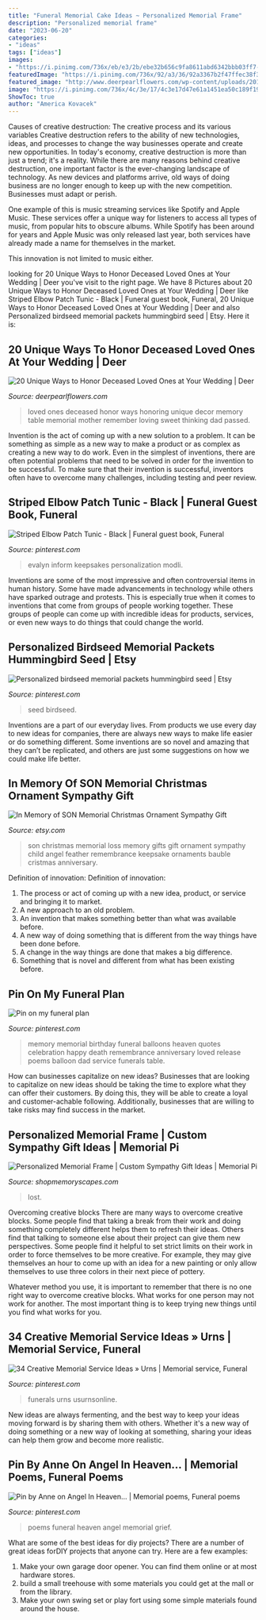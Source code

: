 ```yaml
---
title: "Funeral Memorial Cake Ideas ~ Personalized Memorial Frame"
description: "Personalized memorial frame"
date: "2023-06-20"
categories:
- "ideas"
tags: ["ideas"]
images:
- "https://i.pinimg.com/736x/eb/e3/2b/ebe32b656c9fa8611abd6342bbb03ff7--balloons-celebration-of-life-memorial-ideas-receptions.jpg"
featuredImage: "https://i.pinimg.com/736x/92/a3/36/92a3367b2f47ffec38f3b80ed4d8a2d4.jpg"
featured_image: "http://www.deerpearlflowers.com/wp-content/uploads/2016/08/honoring-loved-ones-wedding-decor.jpg"
image: "https://i.pinimg.com/736x/4c/3e/17/4c3e17d47e61a1451ea50c189f1943a6.jpg"
ShowToc: true
author: "America Kovacek"
---
```



Causes of creative destruction: The creative process and its various variables
Creative destruction refers to the ability of new technologies, ideas, and processes to change the way businesses operate and create new opportunities. In today's economy, creative destruction is more than just a trend; it's a reality.
While there are many reasons behind creative destruction, one important factor is the ever-changing landscape of technology. As new devices and platforms arrive, old ways of doing business are no longer enough to keep up with the new competition. Businesses must adapt or perish.

One example of this is music streaming services like Spotify and Apple Music. These services offer a unique way for listeners to access all types of music, from popular hits to obscure albums. While Spotify has been around for years and Apple Music was only released last year, both services have already made a name for themselves in the market.

This innovation is not limited to music either.

	

		
looking for 20 Unique Ways to Honor Deceased Loved Ones at Your Wedding | Deer you've visit to the right page. We have 8 Pictures about 20 Unique Ways to Honor Deceased Loved Ones at Your Wedding | Deer like Striped Elbow Patch Tunic - Black | Funeral guest book, Funeral, 20 Unique Ways to Honor Deceased Loved Ones at Your Wedding | Deer and also Personalized birdseed memorial packets hummingbird seed | Etsy. Here it is:
		
    
## 20 Unique Ways To Honor Deceased Loved Ones At Your Wedding | Deer

<img loading=lazy src="http://www.deerpearlflowers.com/wp-content/uploads/2016/08/honoring-loved-ones-wedding-decor.jpg" onerror="this.onerror=null;this.src='https://tse4.mm.bing.net/th?id=OIP.uUJ2FYc0fq8ZuEODgTFibAHaK4&amp;pid=15.1';" alt="20 Unique Ways to Honor Deceased Loved Ones at Your Wedding | Deer">

_Source: deerpearlflowers.com_

>loved ones deceased honor ways honoring unique decor memory table memorial mother remember loving sweet thinking dad passed. 

	

Invention is the act of coming up with a new solution to a problem. It can be something as simple as a new way to make a product or as complex as creating a new way to do work. Even in the simplest of inventions, there are often potential problems that need to be solved in order for the invention to be successful. To make sure that their invention is successful, inventors often have to overcome many challenges, including testing and peer review.

    
## Striped Elbow Patch Tunic - Black | Funeral Guest Book, Funeral

<img loading=lazy src="https://i.pinimg.com/736x/1a/b2/3d/1ab23d3d091df323bf8ee257069a6d71.jpg" onerror="this.onerror=null;this.src='https://tse1.mm.bing.net/th?id=OIP.apfbqtO4SlUkwc6P2tfNgQHaJ6&amp;pid=15.1';" alt="Striped Elbow Patch Tunic - Black | Funeral guest book, Funeral">

_Source: pinterest.com_

>evalyn inform keepsakes personalization modli. 

	

Inventions are some of the most impressive and often controversial items in human history. Some have made advancements in technology while others have sparked outrage and protests. This is especially true when it comes to inventions that come from groups of people working together. These groups of people can come up with incredible ideas for products, services, or even new ways to do things that could change the world.

    
## Personalized Birdseed Memorial Packets Hummingbird Seed | Etsy

<img loading=lazy src="https://i.pinimg.com/736x/4c/3e/17/4c3e17d47e61a1451ea50c189f1943a6.jpg" onerror="this.onerror=null;this.src='https://tse3.mm.bing.net/th?id=OIP.aaXNFZycek8NEnhT10ljMgHaJ3&amp;pid=15.1';" alt="Personalized birdseed memorial packets hummingbird seed | Etsy">

_Source: pinterest.com_

>seed birdseed. 

	

Inventions are a part of our everyday lives. From products we use every day to new ideas for companies, there are always new ways to make life easier or do something different. Some inventions are so novel and amazing that they can’t be replicated, and others are just some suggestions on how we could make life better.

    
## In Memory Of SON Memorial Christmas Ornament Sympathy Gift

<img loading=lazy src="https://img1.etsystatic.com/121/1/7574726/il_570xN.1086809161_qgwx.jpg" onerror="this.onerror=null;this.src='https://tse3.mm.bing.net/th?id=OIP.4HfZkLT7szeV-KnlYQh2fQHaNL&amp;pid=15.1';" alt="In Memory of SON Memorial Christmas Ornament Sympathy Gift">

_Source: etsy.com_

>son christmas memorial loss memory gifts gift ornament sympathy child angel feather remembrance keepsake ornaments bauble cristmas anniversary. 

	

Definition of innovation:
Definition of innovation: 
1. The process or act of coming up with a new idea, product, or service and bringing it to market.
2. A new approach to an old problem. 
3. An invention that makes something better than what was available before.
4. A new way of doing something that is different from the way things have been done before.
5. A change in the way things are done that makes a big difference. 
6. Something that is novel and different from what has been existing before. 

    
## Pin On My Funeral Plan

<img loading=lazy src="https://i.pinimg.com/736x/eb/e3/2b/ebe32b656c9fa8611abd6342bbb03ff7--balloons-celebration-of-life-memorial-ideas-receptions.jpg" onerror="this.onerror=null;this.src='https://tse3.mm.bing.net/th?id=OIP.Bq48ECzWTcVpl5WP83fM7gHaJ3&amp;pid=15.1';" alt="Pin on my funeral plan">

_Source: pinterest.com_

>memory memorial birthday funeral balloons heaven quotes celebration happy death remembrance anniversary loved release poems balloon dad service funerals table. 

	

How can businesses capitalize on new ideas?
Businesses that are looking to capitalize on new ideas should be taking the time to explore what they can offer their customers. By doing this, they will be able to create a loyal and customer-achable following. Additionally, businesses that are willing to take risks may find success in the market.

    
## Personalized Memorial Frame | Custom Sympathy Gift Ideas | Memorial Pi

<img loading=lazy src="https://cdn.shopify.com/s/files/1/0074/2110/0096/products/il_fullxfull.1400565349_zcxy_1024x1024@2x.jpg?v=1613031968" onerror="this.onerror=null;this.src='https://tse3.mm.bing.net/th?id=OIP.YJumxupytz13hVmUojH6kQHaH0&amp;pid=15.1';" alt="Personalized Memorial Frame | Custom Sympathy Gift Ideas | Memorial Pi">

_Source: shopmemoryscapes.com_

>lost. 

	

Overcoming creative blocks
There are many ways to overcome creative blocks. Some people find that taking a break from their work and doing something completely different helps them to refresh their ideas. Others find that talking to someone else about their project can give them new perspectives.
Some people find it helpful to set strict limits on their work in order to force themselves to be more creative. For example, they may give themselves an hour to come up with an idea for a new painting or only allow themselves to use three colors in their next piece of pottery.

 Whatever method you use, it is important to remember that there is no one right way to overcome creative blocks. What works for one person may not work for another. The most important thing is to keep trying new things until you find what works for you.

    
## 34 Creative Memorial Service Ideas » Urns | Memorial Service, Funeral

<img loading=lazy src="https://i.pinimg.com/736x/be/86/c6/be86c68aca89247e82e93a33cef299fc.jpg" onerror="this.onerror=null;this.src='https://tse3.mm.bing.net/th?id=OIP.6m5oDTeYgE0uActB1r_eTwHaLH&amp;pid=15.1';" alt="34 Creative Memorial Service Ideas » Urns | Memorial service, Funeral">

_Source: pinterest.com_

>funerals urns usurnsonline. 

	

New ideas are always fermenting, and the best way to keep your ideas moving forward is by sharing them with others. Whether it's a new way of doing something or a new way of looking at something, sharing your ideas can help them grow and become more realistic.

    
## Pin By Anne On Angel In Heaven... | Memorial Poems, Funeral Poems

<img loading=lazy src="https://i.pinimg.com/736x/92/a3/36/92a3367b2f47ffec38f3b80ed4d8a2d4.jpg" onerror="this.onerror=null;this.src='https://tse4.mm.bing.net/th?id=OIP.l1ZEmRPUbbkMTN-2rtFc0AHaNK&amp;pid=15.1';" alt="Pin by Anne on Angel In Heaven... | Memorial poems, Funeral poems">

_Source: pinterest.com_

>poems funeral heaven angel memorial grief. 

	

What are some of the best ideas for diy projects?
There are a number of great ideas forDIY projects that anyone can try. Here are a few examples: 
1. Make your own garage door opener. You can find them online or at most hardware stores.
2. build a small treehouse with some materials you could get at the mall or from the library.
3. Make your own swing set or play fort using some simple materials found around the house.

